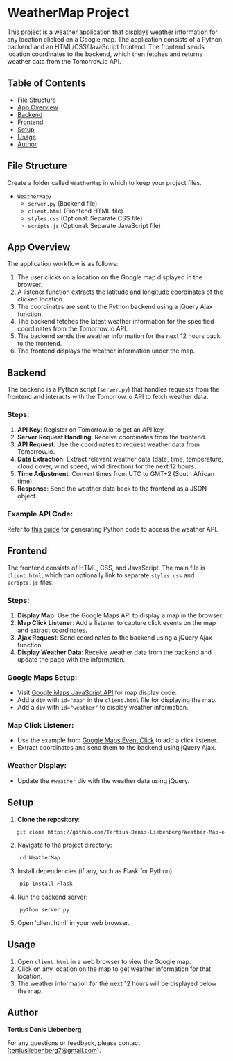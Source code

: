 # WeatherMap Project

This project is a weather application that displays weather information for any location clicked on a Google map. The application consists of a Python backend and an HTML/CSS/JavaScript frontend. The frontend sends location coordinates to the backend, which then fetches and returns weather data from the Tomorrow.io API.

## Table of Contents
- [File Structure](#file-structure)
- [App Overview](#app-overview)
- [Backend](#backend)
- [Frontend](#frontend)
- [Setup](#setup)
- [Usage](#usage)
- [Author](#author)

## File Structure

Create a folder called `WeatherMap` in which to keep your project files.

- `WeatherMap/`
  - `server.py` (Backend file)
  - `client.html` (Frontend HTML file)
  - `styles.css` (Optional: Separate CSS file)
  - `scripts.js` (Optional: Separate JavaScript file)

## App Overview

The application workflow is as follows:
1. The user clicks on a location on the Google map displayed in the browser.
2. A listener function extracts the latitude and longitude coordinates of the clicked location.
3. The coordinates are sent to the Python backend using a jQuery Ajax function.
4. The backend fetches the latest weather information for the specified coordinates from the Tomorrow.io API.
5. The backend sends the weather information for the next 12 hours back to the frontend.
6. The frontend displays the weather information under the map.

## Backend

The backend is a Python script (`server.py`) that handles requests from the frontend and interacts with the Tomorrow.io API to fetch weather data.

### Steps:
1. **API Key**: Register on Tomorrow.io to get an API key.
2. **Server Request Handling**: Receive coordinates from the frontend.
3. **API Request**: Use the coordinates to request weather data from Tomorrow.io.
4. **Data Extraction**: Extract relevant weather data (date, time, temperature, cloud cover, wind speed, wind direction) for the next 12 hours.
5. **Time Adjustment**: Convert times from UTC to GMT+2 (South African time).
6. **Response**: Send the weather data back to the frontend as a JSON object.

### Example API Code:
Refer to [this guide](https://www.tomorrow.io/blog/creating-daily-forecasts-with-a-python-weather-api/) for generating Python code to access the weather API.

## Frontend

The frontend consists of HTML, CSS, and JavaScript. The main file is `client.html`, which can optionally link to separate `styles.css` and `scripts.js` files.

### Steps:
1. **Display Map**: Use the Google Maps API to display a map in the browser.
2. **Map Click Listener**: Add a listener to capture click events on the map and extract coordinates.
3. **Ajax Request**: Send coordinates to the backend using a jQuery Ajax function.
4. **Display Weather Data**: Receive weather data from the backend and update the page with the information.

### Google Maps Setup:
- Visit [Google Maps JavaScript API](https://developers.google.com/maps/documentation/javascript/examples/map-simple) for map display code.
- Add a `div` with `id="map"` in the `client.html` file for displaying the map.
- Add a `div` with `id="weather"` to display weather information.

### Map Click Listener:
- Use the example from [Google Maps Event Click](https://developers.google.com/maps/documentation/javascript/examples/event-click-latlng#maps_event_click_latlng-javascript) to add a click listener.
- Extract coordinates and send them to the backend using jQuery Ajax.

### Weather Display:
- Update the `#weather` div with the weather data using jQuery.

## Setup

1. **Clone the repository**:
```bash
   git clone https://github.com/Tertius-Denis-Liebenberg/Weather-Map-e-commerce-website.git
```

2. Navigate to the project directory:
```bash
    cd WeatherMap
```


3. Install dependencies (if any, such as Flask for Python):
```bash
    pip install Flask
```

4. Run the backend server:
```bash
    python server.py
```

5. Open 'client.html' in your web browser.

## Usage

1. Open `client.html` in a web browser to view the Google map.
2. Click on any location on the map to get weather information for that location.
3. The weather information for the next 12 hours will be displayed below the map.

## Author

**Tertius Denis Liebenberg**  

For any questions or feedback, please contact [tertiusliebenberg7@gmail.com].